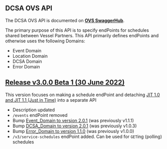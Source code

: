 ## DCSA OVS API

The DCSA OVS API is documented on [**OVS SwaggerHub**](https://app.swaggerhub.com/apis-docs/dcsaorg/DCSA_OVS).

The primary purpose of this API is to specify endPoints for schedules shared between Vessel Partners. This API primarily defines endPoints and otherwise uses the following Domains:
- Event Domain
- Location Domain
- DCSA Domain
- Error Domain

<a name="v300B1"></a>[Release v3.0.0 Beta 1 (30 June 2022)](https://app.swaggerhub.com/apis-docs/dcsaorg/DCSA_OVS/3.0.0-Beta-1)
---
This version focuses on making a schedule endPoint and detaching [JIT 1.0 and JIT 1.1 (Just in Time)](https://github.com/dcsaorg/DCSA-OpenAPI/tree/master/jit/v1) into a separate API

- Description updated
- `/events` endPoint removed
- Bump [Event_Domain to version 2.0.1](https://github.com/dcsaorg/DCSA-OpenAPI/tree/master/domain/event#v201) (was previously v1.1.1)
- Bump [DCSA_Domain to version 2.0.1](https://github.com/dcsaorg/DCSA-OpenAPI/tree/master/domain/dcsa#v201) (was previously v1.0.3)
- Bump [Error_Domain to version 1.1.0](https://github.com/dcsaorg/DCSA-OpenAPI/tree/master/domain/error#v110) (was previously v1.0.0)
- `/v3/service-schedules` endPoint added. Can be used for `GET`ing (polling) schedules
